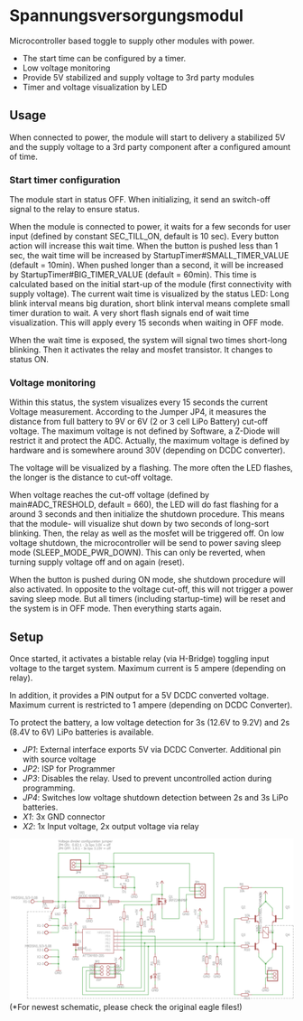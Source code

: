 # Spannungsversorgungsmodul

Microcontroller based toggle to supply other modules with power.

  * The start time can be configured by a timer. 
  * Low voltage monitoring
  * Provide 5V stabilized and supply voltage to 3rd party modules
  * Timer and voltage visualization by LED

## Usage

When connected to power, the module will start to delivery a stabilized 5V and the supply voltage to a 3rd party component after a configured amount of time.

### Start timer configuration

The module start in status OFF. When initializing, it send an switch-off signal to the relay to ensure status.

When the module is connected to power, it waits for a few seconds for user input (defined by constant SEC_TILL_ON, default is 10 sec). Every button action will increase this wait time. When the button is pushed less than 1 sec, the wait time will be increased by StartupTimer#SMALL_TIMER_VALUE (default = 10min). When pushed longer than a second, it will be increased by StartupTimer#BIG_TIMER_VALUE (default = 60min). This time is calculated based on the initial start-up of the module (first connectivity with supply voltage).
The current wait time is visualized by the status LED: Long blink interval means big duration, short blink interval means complete small timer duration to wait. A very short flash signals end of wait time visualization. This will apply every 15 seconds when waiting in OFF mode.

When the wait time is exposed, the system will signal two times short-long blinking. Then it activates the relay and mosfet transistor.
It changes to status ON.

### Voltage monitoring
Within this status, the system visualizes every 15 seconds the current Voltage measurement. According to the Jumper JP4, it measures the distance from full battery to 9V or 6V (2 or 3 cell LiPo Battery) cut-off voltage. The maximum voltage is not defined by Software, a Z-Diode will restrict it and protect the ADC. Actually, the maximum voltage is defined by hardware and is somewhere around 30V (depending on DCDC converter).

The voltage will be visualized by a flashing. The more often the LED flashes, the longer is the distance to cut-off voltage. 

When voltage reaches the cut-off voltage (defined by main#ADC_TRESHOLD, default = 660), the LED will do fast flashing for a around 3 seconds and then initialize the shutdown procedure. This means that the module- will visualize shut down by two seconds of long-sort blinking. Then, the relay as well as the mosfet will be triggered off. On low voltage shutdown, the microcontroller will be send to power saving sleep mode (SLEEP_MODE_PWR_DOWN). This can only be reverted, when turning supply voltage off and on again (reset).

When the button is pushed during ON mode, she shutdown procedure will also activated. In opposite to the voltage cut-off, this will not trigger a power saving sleep mode. But all timers (including startup-time) will be reset and the system is in OFF mode. Then everything starts again.

## Setup

Once started, it activates a bistable relay (via H-Bridge) toggling input voltage to the target system. Maximum current is 5 ampere (depending on relay).

In addition, it provides a PIN output for a 5V DCDC converted voltage. Maximum current is restricted to 1 ampere (depending on DCDC Converter).

To protect the battery, a low voltage detection for 3s (12.6V to 9.2V) and 2s (8.4V to 6V) LiPo batteries is available.

   * *JP1*: External interface exports 5V via DCDC Converter. Additional pin with source voltage
   * *JP2*: ISP for Programmer
   * *JP3*: Disables the relay. Used to prevent uncontrolled action during programming.
   * *JP4*: Switches low voltage shutdown detection between 2s and 3s LiPo batteries.
   * *X1*: 3x GND connector
   * *X2*: 1x Input voltage, 2x output voltage via relay

![Exported schematic for the module](/Schaltplan.png?raw=true "Schematic")
(*For newest schematic, please check the original eagle files!)
